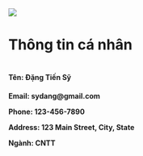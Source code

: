 <!-- logo -->
<img src="https://ddragon.leagueoflegends.com/cdn/img/champion/splash/Yasuo_68.jpg">

<h1>Thông tin cá nhân<h1>
<h4><p>Tên: Đặng Tiến Sỹ<p><h4>
<p>Email: sydang@gmail.com</p>
<p>Phone: 123-456-7890</p>
<p>Address: 123 Main Street, City, State</p>
<p>Ngành: CNTT<p>

